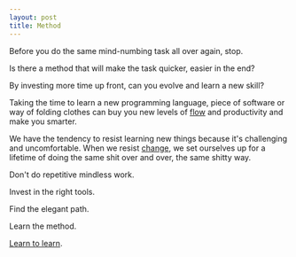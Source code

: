 ```yaml
---
layout: post
title: Method
---
```

Before you do the same mind-numbing task all over again, stop.

Is there a method that will make the task quicker, easier in the end?

By investing more time up front, can you evolve and learn a new skill?

Taking the time to learn a new programming language, piece of software or way of folding clothes can buy you new levels of [flow]({{site.url}}/flow-breaker) and productivity and make you smarter.

We have the tendency to resist learning new things because it's challenging and uncomfortable.  When we resist [change]({{site.url}}/change), we set ourselves up for a lifetime of doing the same shit over and over, the same shitty way. 

Don't do repetitive mindless work.

Invest in the right tools.

Find the elegant path.

Learn the method.

[Learn to learn]({{site.url}}/meta-learning).
